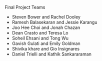 Final Project Teams

- Steven Bower and Rachel Dooley
- Ramesh Balasekaran and Jessie Karangu
- Joo Hee Choi and Jonah Chazan
- Dean Crasto and Teresa Lo 
- Soheil Ehsani and Tong Wu
- Gavish Gulati and Emily Goldman
- Shivika khare and Gio Insignares
- Daniel Trielli and Kathik Sankararaman
